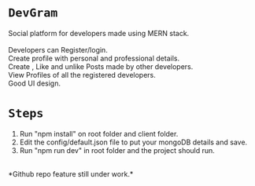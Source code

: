 # `DevGram`
Social platform for developers made using MERN stack. <br>
<br>
Developers can Register/login.<br>
Create profile with personal and professional details.<br>
Create , Like and unlike Posts made by other developers.<br>
View Profiles of all the registered developers.<br>
Good UI design.<br>

# `Steps` <br>
1. Run "npm install" on root folder and client folder.<br>
2. Edit the config/default.json file to put your mongoDB details and save.<br>
3. Run "npm run dev" in root folder and the project should run.<br>
<br>
*Github repo feature still under work.*
